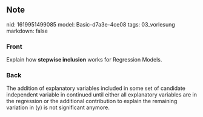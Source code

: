 ## Note
nid: 1619951499085
model: Basic-d7a3e-4ce08
tags: 03_vorlesung
markdown: false

### Front
Explain how <b>stepwise inclusion</b> works for Regression Models.

### Back
The addition of explanatory variables included in some set of candidate independent variable in continued until either all explanatory variables are in the regression or the additional contribution to explain the remaining variation in \(y\) is not significant anymore.
